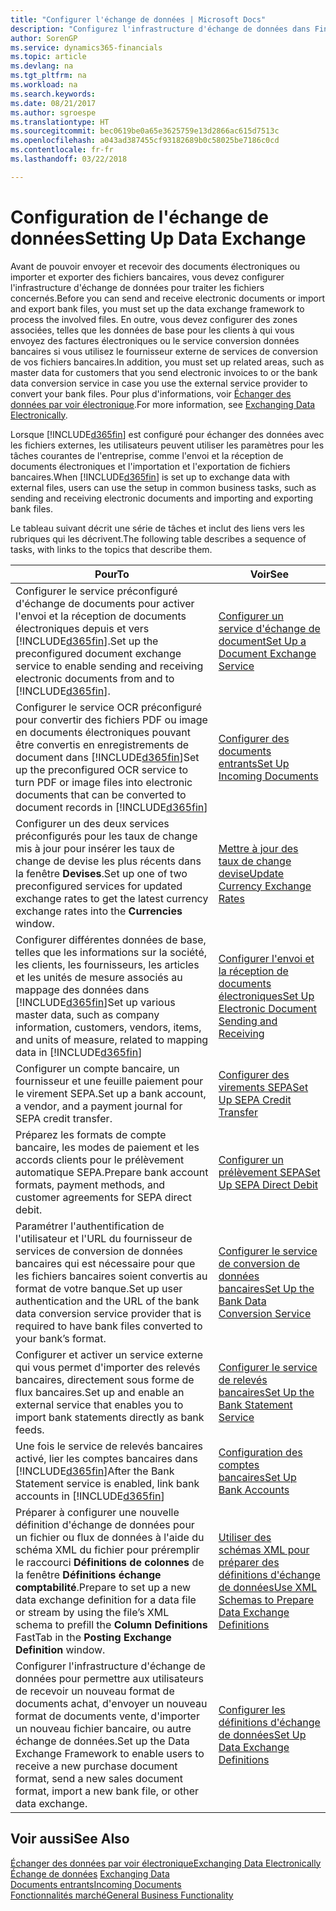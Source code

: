 ```yaml
---
title: "Configurer l'échange de données | Microsoft Docs"
description: "Configurez l'infrastructure d'échange de données dans Finance and Operations, Business edition."
author: SorenGP
ms.service: dynamics365-financials
ms.topic: article
ms.devlang: na
ms.tgt_pltfrm: na
ms.workload: na
ms.search.keywords: 
ms.date: 08/21/2017
ms.author: sgroespe
ms.translationtype: HT
ms.sourcegitcommit: bec0619be0a65e3625759e13d2866ac615d7513c
ms.openlocfilehash: a043ad387455cf93182689b0c58025be7186c0cd
ms.contentlocale: fr-fr
ms.lasthandoff: 03/22/2018

---
```

# <a name="setting-up-data-exchange"></a><span data-ttu-id="88921-103">Configuration de l'échange de données</span><span class="sxs-lookup"><span data-stu-id="88921-103">Setting Up Data Exchange</span></span>
<span data-ttu-id="88921-104">Avant de pouvoir envoyer et recevoir des documents électroniques ou importer et exporter des fichiers bancaires, vous devez configurer l'infrastructure d'échange de données pour traiter les fichiers concernés.</span><span class="sxs-lookup"><span data-stu-id="88921-104">Before you can send and receive electronic documents or import and export bank files, you must set up the data exchange framework to process the involved files.</span></span> <span data-ttu-id="88921-105">En outre, vous devez configurer des zones associées, telles que les données de base pour les clients à qui vous envoyez des factures électroniques ou le service conversion données bancaires si vous utilisez le fournisseur externe de services de conversion de vos fichiers bancaires.</span><span class="sxs-lookup"><span data-stu-id="88921-105">In addition, you must set up related areas, such as master data for customers that you send electronic invoices to or the bank data conversion service in case you use the external service provider to convert your bank files.</span></span> <span data-ttu-id="88921-106">Pour plus d'informations, voir [Échanger des données par voir électronique](across-data-exchange.md).</span><span class="sxs-lookup"><span data-stu-id="88921-106">For more information, see [Exchanging Data Electronically](across-data-exchange.md).</span></span>  

 <span data-ttu-id="88921-107">Lorsque [!INCLUDE[d365fin](includes/d365fin_md.md)] est configuré pour échanger des données avec les fichiers externes, les utilisateurs peuvent utiliser les paramètres pour les tâches courantes de l'entreprise, comme l'envoi et la réception de documents électroniques et l'importation et l'exportation de fichiers bancaires.</span><span class="sxs-lookup"><span data-stu-id="88921-107">When [!INCLUDE[d365fin](includes/d365fin_md.md)] is set up to exchange data with external files, users can use the setup in common business tasks, such as sending and receiving electronic documents and importing and exporting bank files.</span></span>  

 <span data-ttu-id="88921-108">Le tableau suivant décrit une série de tâches et inclut des liens vers les rubriques qui les décrivent.</span><span class="sxs-lookup"><span data-stu-id="88921-108">The following table describes a sequence of tasks, with links to the topics that describe them.</span></span>  

|<span data-ttu-id="88921-109">**Pour**</span><span class="sxs-lookup"><span data-stu-id="88921-109">**To**</span></span>|<span data-ttu-id="88921-110">**Voir**</span><span class="sxs-lookup"><span data-stu-id="88921-110">**See**</span></span>|  
|------------|-------------|  
|<span data-ttu-id="88921-111">Configurer le service préconfiguré d'échange de documents pour activer l'envoi et la réception de documents électroniques depuis et vers [!INCLUDE[d365fin](includes/d365fin_md.md)].</span><span class="sxs-lookup"><span data-stu-id="88921-111">Set up the preconfigured document exchange service to enable sending and receiving electronic documents from and to [!INCLUDE[d365fin](includes/d365fin_md.md)].</span></span>|[<span data-ttu-id="88921-112">Configurer un service d'échange de document</span><span class="sxs-lookup"><span data-stu-id="88921-112">Set Up a Document Exchange Service</span></span>](across-how-to-set-up-a-document-exchange-service.md)|  
|<span data-ttu-id="88921-113">Configurer le service OCR préconfiguré pour convertir des fichiers PDF ou image en documents électroniques pouvant être convertis en enregistrements de document dans [!INCLUDE[d365fin](includes/d365fin_md.md)]</span><span class="sxs-lookup"><span data-stu-id="88921-113">Set up the preconfigured OCR service to turn PDF or image files into electronic documents that can be converted to document records in [!INCLUDE[d365fin](includes/d365fin_md.md)]</span></span>|[<span data-ttu-id="88921-114">Configurer des documents entrants</span><span class="sxs-lookup"><span data-stu-id="88921-114">Set Up Incoming Documents</span></span>](across-how-setup-income-documents.md)|  
|<span data-ttu-id="88921-115">Configurer un des deux services préconfigurés pour les taux de change mis à jour pour insérer les taux de change de devise les plus récents dans la fenêtre **Devises**.</span><span class="sxs-lookup"><span data-stu-id="88921-115">Set up one of two preconfigured services for updated exchange rates to get the latest currency exchange rates into the **Currencies** window.</span></span>|[<span data-ttu-id="88921-116">Mettre à jour des taux de change devise</span><span class="sxs-lookup"><span data-stu-id="88921-116">Update Currency Exchange Rates</span></span>](finance-how-update-currencies.md)|  
|<span data-ttu-id="88921-117">Configurer différentes données de base, telles que les informations sur la société, les clients, les fournisseurs, les articles et les unités de mesure associés au mappage des données dans [!INCLUDE[d365fin](includes/d365fin_md.md)]</span><span class="sxs-lookup"><span data-stu-id="88921-117">Set up various master data, such as company information, customers, vendors, items, and units of measure, related to mapping data in [!INCLUDE[d365fin](includes/d365fin_md.md)]</span></span>|[<span data-ttu-id="88921-118">Configurer l'envoi et la réception de documents électroniques</span><span class="sxs-lookup"><span data-stu-id="88921-118">Set Up Electronic Document Sending and Receiving</span></span>](across-how-to-set-up-electronic-document-sending-and-receiving.md)|  
|<span data-ttu-id="88921-119">Configurer un compte bancaire, un fournisseur et une feuille paiement pour le virement SEPA.</span><span class="sxs-lookup"><span data-stu-id="88921-119">Set up a bank account, a vendor, and a payment journal for SEPA credit transfer.</span></span>|[<span data-ttu-id="88921-120">Configurer des virements SEPA</span><span class="sxs-lookup"><span data-stu-id="88921-120">Set Up SEPA Credit Transfer</span></span>](finance-how-to-set-up-sepa-credit-transfer.md)|  
|<span data-ttu-id="88921-121">Préparez les formats de compte bancaire, les modes de paiement et les accords clients pour le prélèvement automatique SEPA.</span><span class="sxs-lookup"><span data-stu-id="88921-121">Prepare bank account formats, payment methods, and customer agreements for SEPA direct debit.</span></span>|[<span data-ttu-id="88921-122">Configurer un prélèvement SEPA</span><span class="sxs-lookup"><span data-stu-id="88921-122">Set Up SEPA Direct Debit</span></span>](finance-how-to-set-up-sepa-direct-debit.md)|  
|<span data-ttu-id="88921-123">Paramétrer l'authentification de l'utilisateur et l'URL du fournisseur de services de conversion de données bancaires qui est nécessaire pour que les fichiers bancaires soient convertis au format de votre banque.</span><span class="sxs-lookup"><span data-stu-id="88921-123">Set up user authentication and the URL of the bank data conversion service provider that is required to have bank files converted to your bank’s format.</span></span>|[<span data-ttu-id="88921-124">Configurer le service de conversion de données bancaires</span><span class="sxs-lookup"><span data-stu-id="88921-124">Set Up the Bank Data Conversion Service</span></span>](bank-how-setup-bank-data-conversion-service.md)|  
|<span data-ttu-id="88921-125">Configurer et activer un service externe qui vous permet d'importer des relevés bancaires, directement sous forme de flux bancaires.</span><span class="sxs-lookup"><span data-stu-id="88921-125">Set up and enable an external service that enables you to import bank statements directly as bank feeds.</span></span>|[<span data-ttu-id="88921-126">Configurer le service de relevés bancaires</span><span class="sxs-lookup"><span data-stu-id="88921-126">Set Up the Bank Statement Service</span></span>](bank-how-setup-bank-statement-service.md)|  
|<span data-ttu-id="88921-127">Une fois le service de relevés bancaires activé, lier les comptes bancaires dans [!INCLUDE[d365fin](includes/d365fin_md.md)]</span><span class="sxs-lookup"><span data-stu-id="88921-127">After the Bank Statement service is enabled, link bank accounts in [!INCLUDE[d365fin](includes/d365fin_md.md)]</span></span>|[<span data-ttu-id="88921-128">Configuration des comptes bancaires</span><span class="sxs-lookup"><span data-stu-id="88921-128">Set Up Bank Accounts</span></span>](bank-how-setup-bank-accounts.md)|  
|<span data-ttu-id="88921-129">Préparer à configurer une nouvelle définition d'échange de données pour un fichier ou flux de données à l'aide du schéma XML du fichier pour préremplir le raccourci **Définitions de colonnes** de la fenêtre **Définitions échange comptabilité**.</span><span class="sxs-lookup"><span data-stu-id="88921-129">Prepare to set up a new data exchange definition for a data file or stream by using the file’s XML schema to prefill the **Column Definitions** FastTab in the **Posting Exchange Definition** window.</span></span>|[<span data-ttu-id="88921-130">Utiliser des schémas XML pour préparer des définitions d'échange de données</span><span class="sxs-lookup"><span data-stu-id="88921-130">Use XML Schemas to Prepare Data Exchange Definitions</span></span>](across-how-to-use-xml-schemas-to-prepare-data-exchange-definitions.md)|  
|<span data-ttu-id="88921-131">Configurer l'infrastructure d'échange de données pour permettre aux utilisateurs de recevoir un nouveau format de documents achat, d'envoyer un nouveau format de documents vente, d'importer un nouveau fichier bancaire, ou autre échange de données.</span><span class="sxs-lookup"><span data-stu-id="88921-131">Set up the Data Exchange Framework to enable users to receive a new purchase document format, send a new sales document format, import a new bank file, or other data exchange.</span></span>|[<span data-ttu-id="88921-132">Configurer les définitions d'échange de données</span><span class="sxs-lookup"><span data-stu-id="88921-132">Set Up Data Exchange Definitions</span></span>](across-how-to-set-up-data-exchange-definitions.md)|  

## <a name="see-also"></a><span data-ttu-id="88921-133">Voir aussi</span><span class="sxs-lookup"><span data-stu-id="88921-133">See Also</span></span>  
[<span data-ttu-id="88921-134">Échanger des données par voir électronique</span><span class="sxs-lookup"><span data-stu-id="88921-134">Exchanging Data Electronically</span></span>](across-data-exchange.md)  
<span data-ttu-id="88921-135">[Échange de données](across-exchange-data.md) </span><span class="sxs-lookup"><span data-stu-id="88921-135">[Exchanging Data](across-exchange-data.md) </span></span>  
[<span data-ttu-id="88921-136">Documents entrants</span><span class="sxs-lookup"><span data-stu-id="88921-136">Incoming Documents</span></span>](across-income-documents.md)  
[<span data-ttu-id="88921-137">Fonctionnalités marché</span><span class="sxs-lookup"><span data-stu-id="88921-137">General Business Functionality</span></span>](ui-across-business-areas.md)  

